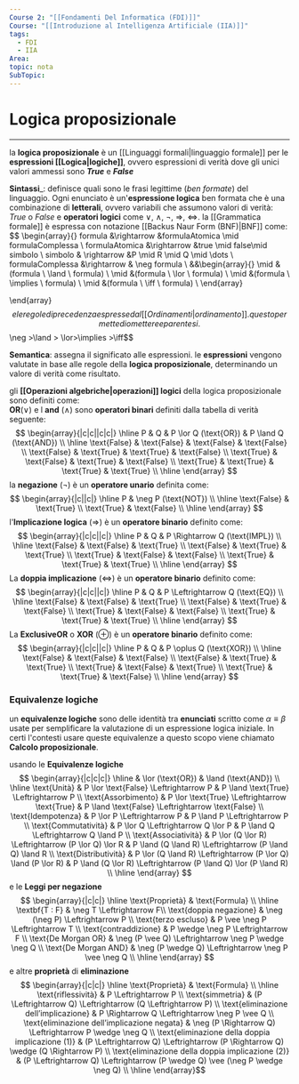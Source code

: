 ```yaml
---
Course 2: "[[Fondamenti Del Informatica (FDI)]]"
Course: "[[Introduzione al Intelligenza Artificiale (IIA)]]"
tags:
  - FDI
  - IIA
Area:
topic: nota
SubTopic:
---
```


# Logica proposizionale
---
la __logica proposizionale__ è un [[Linguaggi formali|linguaggio formale]] per le __espressioni [[Logica|logiche]]__, ovvero espressioni di verità dove gli unici valori ammessi sono  __$True$__ e __$False$__ 

__Sintassi___: definisce quali sono le frasi legittime (_ben formate_) del linguaggio. Ogni enunciato è un'**espressione logica** ben formata che è una combinazione di **letterali**, ovvero variabili che assumono valori di verità: $True$ o $False$ e **operatori logici** come $\lor$, $\land$, $\neg$, $\Rightarrow$, $\Leftrightarrow$. la [[Grammatica formale]] è espressa con notazione [[Backus Naur Form (BNF)|BNF]] come:
$$
\begin{array}{}
formula &\rightarrow &formulaAtomica \mid formulaComplessa \\
formulaAtomica &\rightarrow &true \mid false\mid simbolo \\
simbolo & \rightarrow &P \mid R \mid Q \mid \dots \\
formulaComplessa &\rightarrow & \neg formula \\
&&\begin{array}{}
\mid &(formula \ \land \ formula) \\
\mid &(formula \ \lor \ formula) \\
\mid &(formula \ \implies \ formula) \\
\mid &(formula \ \iff \ formula) \\
\end{array}


\end{array}$$ e le regole di precedenza espresse da l [[Ordinamenti|ordinamento]]. questo permette di omettere e parentesi.
$$\neg >\land > \lor>\implies >\iff$$




__Semantica__: assegna il significato alle espressioni. le **espressioni** vengono valutate in base alle regole della **logica proposizionale**, determinando un valore di verità come risultato.  


gli __[[Operazioni algebriche|operazioni]] logici__ della logica proposizionale sono definiti come: \
__OR__($\lor$)  e l __and__ ($\land$) sono __operatori binari__ definiti dalla tabella di verità seguente:$$
\begin{array}{|c|c||c|c|}
\hline
P & Q & P \lor Q (\text{OR}) & P \land Q (\text{AND}) \\
\hline
\text{False} & \text{False} & \text{False} & \text{False} \\
\text{False} & \text{True}  & \text{True}  & \text{False} \\
\text{True}  & \text{False} & \text{True}  & \text{False} \\
\text{True}  & \text{True}  & \text{True}  & \text{True}  \\
\hline
\end{array}
$$la __negazione__ ($\neg$) è un __operatore unario__ definita come: $$ \begin{array}{|c||c|} \hline P & \neg P (\text{NOT}) \\ \hline \text{False} & \text{True} \\ \text{True} & \text{False} \\ \hline \end{array} $$l'__Implicazione logica__ ($\Rightarrow$) è un __operatore binario__ definito come:$$ \begin{array}{|c|c||c|} \hline P & Q & P \Rightarrow Q (\text{IMPL}) \\ \hline \text{False} & \text{False} & \text{True} \\ \text{False} & \text{True} & \text{True} \\ \text{True} & \text{False} & \text{False} \\ \text{True} & \text{True} & \text{True} \\ \hline \end{array} $$ La __doppia implicazione__ ($\iff$)  è un __operatore binario__ definito come: $$ \begin{array}{|c|c||c|} \hline P & Q & P \Leftrightarrow Q (\text{EQ}) \\ \hline \text{False} & \text{False} & \text{True} \\ \text{False} & \text{True} & \text{False} \\ \text{True} & \text{False} & \text{False} \\ \text{True} & \text{True} & \text{True} \\ \hline \end{array} $$ La __ExclusiveOR__ o __XOR__ ($\oplus$) è un __operatore binario__ definito come: $$ \begin{array}{|c|c||c|} \hline P & Q & P \oplus Q (\text{XOR}) \\ \hline \text{False} & \text{False} & \text{False} \\ \text{False} & \text{True} & \text{True} \\ \text{True} & \text{False} & \text{True} \\ \text{True} & \text{True} & \text{False} \\ \hline \end{array} $$
  

### Equivalenze logiche 
un **equivalenze logiche** sono delle identità tra **enunciati** scritto come $\alpha \equiv \beta$  usate per semplificare la valutazione di un espressione logica iniziale. In certi l'contesti usare queste equivalenze a questo scopo viene chiamato **Calcolo proposizionale**.

usando le __Equivalenze logiche__$$
\begin{array}{|c|c|c|}
\hline
 & \lor (\text{OR}) & \land (\text{AND}) \\
\hline
\text{Unità} & P \lor \text{False} \Leftrightarrow P & P \land \text{True} \Leftrightarrow P \\
\text{Assorbimento} & P \lor \text{True} \Leftrightarrow \text{True} & P \land \text{False} \Leftrightarrow \text{False} \\
\text{Idempotenza} & P \lor P \Leftrightarrow P & P \land P \Leftrightarrow P \\
\text{Commutatività} & P \lor Q \Leftrightarrow Q \lor P & P \land Q \Leftrightarrow Q \land P \\
\text{Associatività} & P \lor (Q \lor R) \Leftrightarrow (P \lor Q) \lor R & P \land (Q \land R) \Leftrightarrow (P \land Q) \land R \\
\text{Distributività} & P \lor (Q \land R) \Leftrightarrow (P \lor Q) \land (P \lor R) & P \land (Q \lor R) \Leftrightarrow (P \land Q) \lor (P \land R) \\
\hline
\end{array}
$$ e le __Leggi per negazione__
$$
\begin{array}{|c|c|}
\hline
\text{Proprietà} & \text{Formula} \\
\hline 
\textbf{T : F} & \neg T \Leftrightarrow F\\
\text{doppia negazione} & \neg (\neg P) \Leftrightarrow P \\
\text{terzo escluso}  &  P \vee \neg P \Leftrightarrow T \\
\text{contraddizione} & P \wedge \neg P \Leftrightarrow F \\
\text{De Morgan OR} & \neg (P \vee Q) \Leftrightarrow \neg P \wedge \neg Q \\
\text{De Morgan AND}                 & \neg (P \wedge Q) \Leftrightarrow \neg P \vee \neg Q \\
\hline
\end{array}
$$
e altre __proprietà__ di __eliminazione__ $$
\begin{array}{|c|c|}
\hline
\text{Proprietà} & \text{Formula} \\
\hline
\text{riflessività} & P \Leftrightarrow P \\
\text{simmetria} & (P \Leftrightarrow Q) \Leftrightarrow (Q \Leftrightarrow P) \\
\text{eliminazione dell’implicazione} & P \Rightarrow Q \Leftrightarrow \neg P \vee Q \\
\text{eliminazione dell’implicazione negata} & \neg (P \Rightarrow Q) \Leftrightarrow P \wedge \neg Q \\
\text{eliminazione della doppia implicazione (1)} & (P \Leftrightarrow Q) \Leftrightarrow (P \Rightarrow Q) \wedge (Q \Rightarrow P) \\
\text{eliminazione della doppia implicazione (2)} & (P \Leftrightarrow Q) \Leftrightarrow (P \wedge Q) \vee (\neg P \wedge \neg Q) \\
\hline
\end{array}$$

